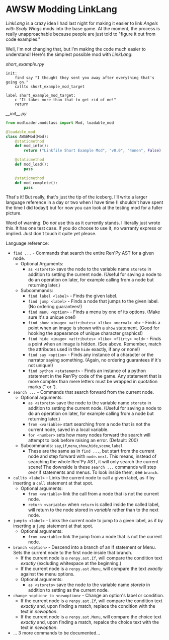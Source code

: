 # AWSW Modding LinkLang

*LinkLang* is a crazy idea I had last night for making it easier to link *Angels with Scaly Wings* mods into the base game. At the moment, the process is really unapproachable because people are just told to "figure it out from code examples."

Well, I'm not changing that, but I'm making the code much easier to understand! Here's the simplest possible mod with *LinkLang*:

*short_example.rpy*
```rpy
init:
    find say "I thought they sent you away after everything that's going on."
    callto short_example_mod_target

label short_example_mod_target:
    c "It takes more than that to get rid of me!"
    return
```

*\_\_init\_\_.py*
```py
from modloader.modclass import Mod, loadable_mod

@loadable_mod
class AWSWMod(Mod):
    @staticmethod
    def mod_info():
        return ("Linkfile Short Example Mod", "v0.0", "4onen", False)

    @staticmethod
    def mod_load():
        pass

    @staticmethod
    def mod_complete():
        pass
```

That's it! But really, that's just the tip of the iceberg. I'll write a larger language reference in a day or two when I have time (I shouldn't have spent the time I did today!) but for now you can look at the testing mod for a fuller picture.

Word of warning: Do _not_ use this as it currently stands. I literally just wrote this. It has one test case. If you do choose to use it, no warranty express or implied. Just don't touch it quite yet please.

Language reference:

+ `find ...` - Commands that search the entire Ren'Py AST for a given node.
    + Optional Arguments:
        + `as <storeto>` save the node to the variable name `storeto` in addition to setting the current node. (Useful for saving a node to do an operation on later, for example calling from a node but returning later.)
    + Subcommands:
        + `find label <label>` - Finds the given label.
        + `find jump <label>` - Finds a node that jumps to the given label. (No ordering guarantees!)
        + `find menu <option>` - Finds a menu by one of its options. (Make sure it's a unique one!)
        + `find show <image> <attributes> <like> <normal> <b>` - Finds a point when an image is shown with a `show` statement. (Good for hooking the appearance of unique character graphics!)
        + `find hide <image> <attributes> <like> <flirty> <old>` - Finds a point when an image is hidden. (See above. Remember, match the attributes used in the `hide` exactly, if any or none!) 
        + `find say <option>` - Finds any instance of a character or the narrator saying something. (Again, no ordering guarantees if it's not unique!)
        + `find python <statement>` - Finds an instance of a python statement in the Ren'Py code of the game. Any statement that is more complex than mere letters must be wrapped in quotation marks (" or ').
+ `search ...` - Commands that search forward from the current node.
    + Optional arguments:
        + `as <storeto>` save the node to the variable name `storeto` in addition to setting the current node. (Useful for saving a node to do an operation on later, for example calling from a node but returning later.)
        + `from <variable>` start searching from a node that is not the current node, saved in a local variable.
        + `for <number>` sets how many nodes forward the search will attempt to look before raising an error. (Default: 200)
    + Subcommands: `say`,`if`,`menu`,`show`,`hide`,`scene`,`label`
        + These are the same as in `find ...`, but start from the current node and step forward with `node.next`. This means, instead of searching the whole Ren'Py AST, it will only search the current scene! The downside is these `search ...` commands will step _over_ if statements and menus. To look inside them, see `branch`.
+ `callto <label>` - Links the current node to call a given label, as if by inserting a `call` statement at that spot.
    + Optional arguments:
        + `from <variable>` link the call from a node that is not the current node.
        + `return <variable>` when `return` is called inside the called label, will return to the node stored in *variable* rather than to the next node.
+ `jumpto <label>` - Links the current node to jump to a given label, as if by inserting a `jump` statement at that spot.
    + Optional arguments:
        + `from <variable>` link the jump from a node that is not the current node.
+ `branch <option>` - Descend into a branch of an If statement or Menu. Sets the current node to the first node inside that branch.
    + If the current node is a `renpy.ast.If`, will compare the condition text _exactly_ (excluding whitespace at the beginning.)
    + If the current node is a `renpy.ast.Menu`, will compare the text _exactly_ against the menu options.
    + Optional arguments:
        + `as <storeto>` save the node to the variable name *storeto* in addition to setting as the current node.
+ `change <option> to <newoption>` - Change an option's label or condition.
    + If the current node is a `renpy.ast.If`, will compare the condition text _exactly_ and, upon finding a match, replace the condition with the text in *newoption*.
    + If the current node is a `renpy.ast.Menu`, will compare the choice text _exactly_ and, upon finding a match, repalce the choice text with the text in *newoption*.
+ ... 3 more commands to be documented...
